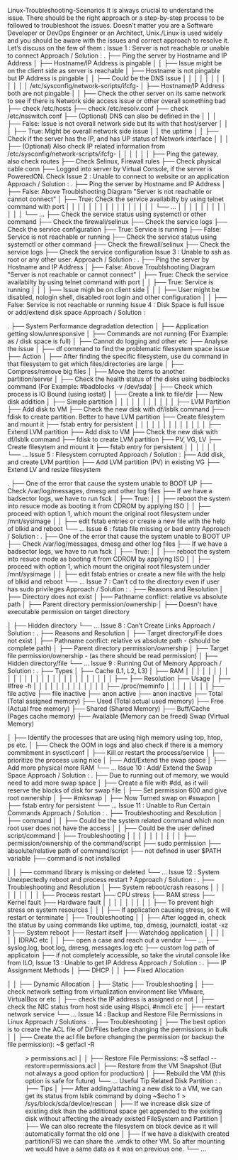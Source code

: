 Linux-Troubleshooting-Scenarios
It is always crucial to understand the issue. There should be the right approach or a step-by-step process to be followed to troubleshoot the issues. Doesn’t matter you are a Software Developer or DevOps Engineer or an Architect, Unix./Linux is used widely and you should be aware with the issues and correct approach to resolve it.
Let’s discuss on the few of them :
Issue 1 : Server is not reachable or unable to connect
Approach / Solution :
.
├── Ping the server by Hostname and IP Address
│ ├── Hostname/IP Address is pingable
│ │ ├── Issue might be on the client side as server is reachable
│ ├── Hostname is not pingable but IP Address is pingable
│ │ ├── Could be the DNS issue
│ │ │
│ │ │
│ │ │
│ │ │ /etc/sysconfig/network-scripts/ifcfg-<interface>
│ ├── Hostname/IP Address both are not pingable
│ │ ├── Check the other server on its same network to see if there is Network side access issue or other overall something bad
├── check /etc/hosts
├── check /etc/resolv.conf
├── check /etc/nsswitch.conf
├── (Optional) DNS can also be defined in the
│ │ │ ├── False: Issue is not overall network side but its with that host/server
│ │ │ ├── True: Might be overall network side issue
│ │
the uptime
│ │ ├── Check if the server has the IP, and has UP status of Network interface
│ │ │ ├── (Optional) Also check IP related information from /etc/sysconfig/network-scripts/ifcfg-<interface>
│ │
│ │
│ │
├── Ping the gateway, also check routes ├── Check Selinux, Firewall rules
├── Check physical cable conn
├── Logged into server by Virtual Console, if the server is PoweredON. Check
 Issue 2 : Unable to connect to website or an application
Approach / Solution :
.
├── Ping the server by Hostname and IP Address
│ ├── False: Above Troublshooting Diagram "Server is not reachable or cannot connect"
│ ├── True: Check the service availabilty by using telnet command with port
│ │
│ │
│ │ │
│ │ │
│ │ │
│ │ │
└── ...
│ │ │
│ │ │
│ │ │
│ │ │ └── ...
├── Check the service status using systemctl or other command ├── Check the firewall/selinux
├── Check the service logs
├── Check the service configuration
├── True: Service is running
├── False: Service is not reachable or running
├── Check the service status using systemctl or other command ├── Check the firewall/selinux
├── Check the service logs
├── Check the service configuration
Issue 3 : Unable to ssh as root or any other user.
Approach / Solution :
.
├── Ping the server by Hostname and IP Address
│ ├── False: Above Troublshooting Diagram "Server is not reachable or cannot connect"
│ ├── True: Check the service availabilty by using telnet command with port
│ │ ├── True: Service is running
│ │ │ ├── Issue migh be on client side
│ │ │ ├── User might be disabled, nologin shell, disabled root login and other configuration
│ │ ├── False: Service is not reachable or running
Issue 4 : Disk Space is full issue or add/extend disk space Approach / Solution :

 .
├── System Performance degradation detection
│ ├── Application getting slow/unresponsive
│ ├── Commands are not running (For Example: as / disk space is full)
│ ├── Cannot do logging and other etc ├── Analyse the issue
│ ├── df command to find the problematic filesystem space issue
├── Action
│ ├── After finding the specific filesystem, use du command in that filesystem to get which files/directories are large
│ ├── Compress/remove big files
│ ├── Move the items to another partition/server
│ ├── Check the health status of the disks using badblocks command (For Example: #badblocks -v /dev/sda)
│ ├── Check which process is IO Bound (using iostat)
│ ├── Create a link to file/dir ├── New disk addition
│ ├── Simple partition
│ │
│ │
│ │
│ │
│ │
│ ├── LVM Partition
├── Add disk to VM
├── Check the new disk with df/lsblk command
├── fdisk to create partition. Better to have LVM partition ├── Create filesytem and mount it
├── fstab entry for persistent
│ │
│ │
│ │
│ │
│ │
│ │
│ ├── Extend LVM partition
├── Add disk to VM
├── Check the new disk with df/lsblk command ├── fdisk to create LVM partition
├── PV, VG, LV
├── Create filesytem and mount it
├── fstab entry for persistent
│ │
│ │
│ │ └── ...
Issue 5 : Filesystem corrupted Approach / Solution :
├── Add disk, and create LVM partition ├── Add LVM partition (PV) in existing VG ├── Extend LV and resize filesystem

 .
├── One of the error that cause the system unable to BOOT UP ├── Check /var/log/messages, dmesg and other log files
├── If we have a badsector logs, we have to run fsck
│ ├── True:
│ │ ├── reboot the system into resuce mode as booting it from CDROM by applying ISO
│ │ ├── proceed with option 1, which mount the original root filesystem under /mnt/sysimage
│ │ ├── edit fstab entries or create a new file with the help of blkid and reboot └── ...
Issue 6 : fstab file missing or bad entry
Approach / Solution :
.
├── One of the error that cause the system unable to BOOT UP ├── Check /var/log/messages, dmesg and other log files
├── If we have a badsector logs, we have to run fsck
│ ├── True:
│ │ ├── reboot the system into resuce mode as booting it from CDROM by applying ISO
│ │ ├── proceed with option 1, which mount the original root filesystem under /mnt/sysimage
│ │ ├── edit fstab entries or create a new file with the help of blkid and reboot └── ...
Issue 7 : Can’t cd to the directory even if user has sudo privileges
Approach / Solution :
.
├── Reasons and Resolution
│ ├── Directory does not exist
│ ├── Pathname conflict: relative vs absolute path
│ ├── Parent directory permission/ownership
│ ├── Doesn't have executable permission on target directory

 │ ├── Hidden directory └── ...
Issue 8 : Can’t Create Links
Approach / Solution :
.
├── Reasons and Resolution
│ ├── Target directory/File does not exist
│ ├── Pathname conflict: relative vs absolute path - (should be complete path)
│ ├── Parent directory permission/ownership
│ ├── Target file permission/ownership - (as there should be read permission)
│ ├── Hidden directory/file └── ...
Issue 9 : Running Out of Memory
Approach / Solution :
.
├── Types
│ ├── Cache (L1, L2, L3)
│ ├── RAM
│ │
│ │
│ │
│ │
│ │
│ │
│ │
│ │
│ │
│ │
│ │
│ │
│ │
│ ├──
├── Resolution
├── Usage
│ ├── #free -h
│ │
│ │
│ │
│ │
│ │
│ │
│ ├── /proc/meminfo
│ │
│ │
│ │
│ │
├── file active ├── file inactive ├── anon active ├── anon inactive
├── Total (Total assigned memory) ├── Used (Total actual used memory) ├── Free (Actual free memory)
├── Shared (Shared Memory)
├── Buff/Cache (Pages cache memory) ├── Available (Memory can be freed)
Swap (Virtual Memory)

 │ ├── Identify the processes that are using high memory using top, htop, ps etc.
│ ├── Check the OOM in logs and also check if there is a memory commitment in sysctl.conf
│ ├── Kill or restart the process/service
│ ├── prioritize the process using nice
│ ├── Add/Extend the swap space
│ ├── Add more physical more RAM └── ...
Issue 10 : Add/ Extend the Swap Space
Approach / Solution :
.
├── Due to running out of memory, we would need to add more swap space
│ ├── Create a file with #dd, as it will reserve the blocks of disk for swap file
│ ├── Set permission 600 and give root ownership
│ ├── #mkswap
│ ├── Now Turned swap on #swapon
│ ├── fstab entry for persistent └── ...
Issue 11 : Unable to Run Certain Commands
Approach / Solution :
.
├── Troubleshooting and Resolution
│ ├── command
│ │ ├── Could be the system related command which non root user does not have the access
│ │ ├── Could be the user defined script/command
│ ├── Troubleshooting
│ │
│ │
│ │
│ │
│ │
├── permission/ownership of the command/script ├── sudo permission
├── absolute/relative path of command/script ├── not defined in user $PATH variable
├── command is not installed

 │ │ ├── command library is missing or deleted └── ...
Issue 12 : System Unexpectedly reboot and process restart ?
Approach / Solution :
.
├── Troubleshooting and Resolution │ ├── System reboot/crash reasons
│ │
│ │
│ │
│ │
│ ├── Process restart
├── CPU stress ├── RAM stress ├── Kernel fault ├── Hardware fault
│ │
│ │
│ │
│ │ │ ├── To prevent high stress on system resources
│ │ │ ├── If application causing stress, so it will restart or terminate
│ ├── Troubleshooting
│ │ ├── After logged in, check the status by using commands like uptime, top, dmesg, journalctl, iostat -xz 1
├── System reboot
├── Restart itself
├── Watchdog application
│ │
│ │
│ │ IDRAC etc
│ │ ├── open a case and reach out a vendor └── ...
├── syslog.log, boot.log, dmesg, messages.log etc
├── custom log path of applicatoin
├── if not completely accessible, so take the virutal console like from ILO,
Issue 13 : Unable to get IP Address
Approach / Solution :
.
├── IP Assignment Methods
│ ├── DHCP
│ │ ├── Fixed Allocation

│ │ ├── Dynamic Allocation
│ ├── Static
├── Troubleshooting
│ ├── check network setting from virtualization environment like VMware, VirtualBox or etc
│ ├── check the IP address is assigned or not
│ ├── check the NIC status from host side using #lspci, #nmcli etc
│ ├── restart network service └── ...
Issue 14 : Backup and Restore File Permissions in Linux
Approach / Solutions :
.
├── Troubleshooting
│ ├── The best option is to create the ACL file of Dir/Files before changing the permissions in bulk
│ │ ├── Create the acl file before changing the permission (or backup the file permission): ~$ getfacl -R <dir> > permissions.acl
│ │ ├── Restore File Permissions: ~$ setfacl --restore=permissions.acl
│ ├── Restore from the VM Snapshot (But not always a good option for production)
│ ├── Rebuild the VM (this option is safe for future) └── ...
Useful Tip Related Disk Partition :
.
├── Tips
│ ├── After adding/attaching a new disk to a VM, we can get its status from lsblk command by doing ~$echo 1 > /sys/block/sda/device/rescan
│ ├── If we increase disk size of existing disk than the additional space get appended to the existing disk without affecting the already existed FileSystem and Partition
│ ├── We can also recreate the filesystem on block device as it will automatically format the old one
│ ├── If we have a disk(with created partition/FS) we can share the .vmdk to other VM. So after mounting we would have a same data as it was on previous one.
└── ...